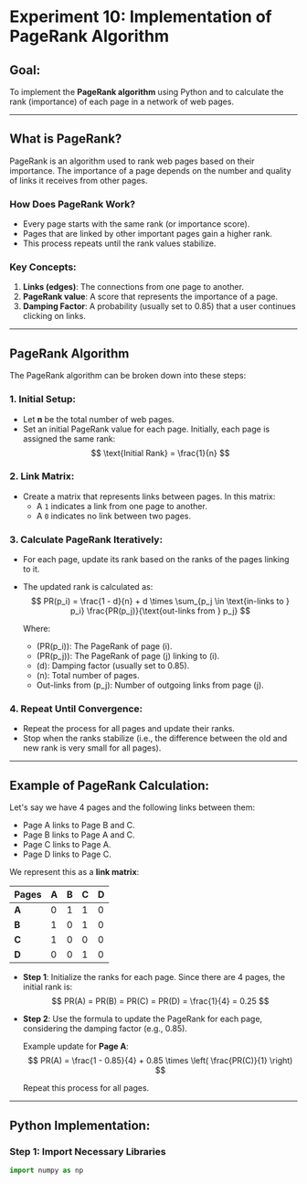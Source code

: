 # Experiment 10: Implementation of PageRank Algorithm

## Goal:
To implement the **PageRank algorithm** using Python and to calculate the rank (importance) of each page in a network of web pages.

---

## What is PageRank?
PageRank is an algorithm used to rank web pages based on their importance. The importance of a page depends on the number and quality of links it receives from other pages. 

### How Does PageRank Work?
- Every page starts with the same rank (or importance score).
- Pages that are linked by other important pages gain a higher rank.
- This process repeats until the rank values stabilize.

### Key Concepts:
1. **Links (edges)**: The connections from one page to another.
2. **PageRank value**: A score that represents the importance of a page. 
3. **Damping Factor**: A probability (usually set to 0.85) that a user continues clicking on links.

---

## PageRank Algorithm

The PageRank algorithm can be broken down into these steps:

### 1. **Initial Setup:**
- Let **n** be the total number of web pages.
- Set an initial PageRank value for each page. Initially, each page is assigned the same rank: 
  $$ 
  \text{Initial Rank} = \frac{1}{n} 
  $$
  
### 2. **Link Matrix:**
- Create a matrix that represents links between pages. In this matrix:
  - A `1` indicates a link from one page to another.
  - A `0` indicates no link between two pages.

### 3. **Calculate PageRank Iteratively:**
- For each page, update its rank based on the ranks of the pages linking to it. 
- The updated rank is calculated as:
  $$
  PR(p_i) = \frac{1 - d}{n} + d \times \sum_{p_j \in \text{in-links to } p_i} \frac{PR(p_j)}{\text{out-links from } p_j}
  $$
  
  Where:
  - \(PR(p_i)\): The PageRank of page \(i\).
  - \(PR(p_j)\): The PageRank of page \(j\) linking to \(i\).
  - \(d\): Damping factor (usually set to 0.85).
  - \(n\): Total number of pages.
  - Out-links from \(p_j\): Number of outgoing links from page \(j\).

### 4. **Repeat Until Convergence:**
- Repeat the process for all pages and update their ranks.
- Stop when the ranks stabilize (i.e., the difference between the old and new rank is very small for all pages).

---

## Example of PageRank Calculation:

Let's say we have 4 pages and the following links between them:

- Page A links to Page B and C.
- Page B links to Page A and C.
- Page C links to Page A.
- Page D links to Page C.

We represent this as a **link matrix**:

| Pages | A  | B  | C  | D  |
|-------|----|----|----|----|
| **A** | 0  | 1  | 1  | 0  |
| **B** | 1  | 0  | 1  | 0  |
| **C** | 1  | 0  | 0  | 0  |
| **D** | 0  | 0  | 1  | 0  |

- **Step 1**: Initialize the ranks for each page. Since there are 4 pages, the initial rank is:
  $$
  PR(A) = PR(B) = PR(C) = PR(D) = \frac{1}{4} = 0.25
  $$

- **Step 2**: Use the formula to update the PageRank for each page, considering the damping factor (e.g., 0.85).

  Example update for **Page A**:
  $$
  PR(A) = \frac{1 - 0.85}{4} + 0.85 \times \left( \frac{PR(C)}{1} \right)
  $$
  
  Repeat this process for all pages.

---

## Python Implementation:

### Step 1: Import Necessary Libraries
```python
import numpy as np
